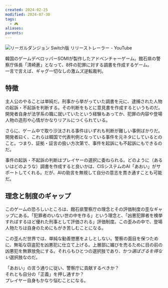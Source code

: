 ```yaml
---
created: 2024-02-25
modified: 2024-07-30
tags:
  - 🎮
aliases: 
parents: 
---
```

![リーガルダンジョン Switch版 リリーストレーラー - YouTube](https://www.youtube.com/watch?v=yMucpwXYZ5Q)

韓国のゲームデベロッパーSOMIが製作したアドベンチャーゲーム。館石県の警察庁係長「清崎蒼」となって、8件の犯罪に対する調書を作成するゲーム。  
一言で言えば、ギャグ一切なしの激ムズ逆転裁判。

## 特徴
主人公のやることは単純だ。刑事から挙がっていた調書を元に、逮捕された人物の起訴・不起訴を判断する。その判断をもとに意見書を作成するというものだ。  
開発者自身が法学系の職に就いていたという経験もあってか、犯罪の内容や登場人物の造形や心情がかなりリアルにつくられている。

さらに、ゲーム中で取り沙汰される事件はいずれも判断が難しい事例ばかりだ。開発者曰く、これらは韓国で代表判例となっている事件を元ネタにしているとのこと。つまり、証拠・証言の扱い方次第で、事件を起訴にも不起訴にもできるのだ。

事件の起訴・不起訴の判断はプレイヤーの選択に委ねられる。どのように（あるいはどのような）調書を作成すると良いかは、CISシステムのAI「あおい」がサポートしてくれる。だが、AIの助言を無視して自分の意志を貫き通すことも可能だ。

## 理念と制度のギャップ
このゲームの恐ろしいところは、館石県警察庁の理念とその評価制度の歪なギャップにある。「犯罪者のいない世の中を作る」という理念と、「凶悪犯罪者を検挙すればするほど優れた刑事として評価される」評価制度。この歪みの中で、登場人物たちは自身のためにもがき苦しむことになる。

この歪んだ世界では、単純な勧善懲悪をよしとしない。警察の面目を保つために、無垢な窃盗犯を凶悪犯に仕立て上げる。上層部に媚びを売るために目の前の凶悪犯を無罪放免にする。それらもひとつの選択肢であり、かつ*選ばざるを得ない*選択肢なのだ。

「あおい」の言う通りに従い、警察庁に貢献するべきか？  
それとも自分の「正義」を押し通すか？  
プレイヤー自身もかなり悩むことになる。